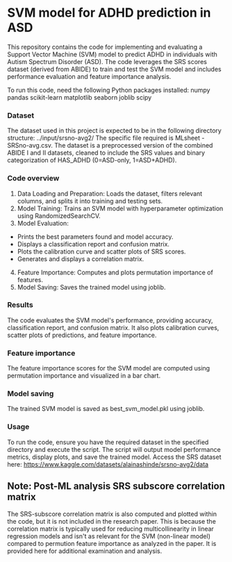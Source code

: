 # **SVM model for ADHD prediction in ASD**

This repository contains the code for implementing and evaluating a Support Vector Machine (SVM) model to predict ADHD in individuals with Autism Spectrum Disorder (ASD). The code leverages the SRS scores dataset (derived from ABIDE) to train and test the SVM model and includes performance evaluation and feature importance analysis.<br>

To run this code, need the following Python packages installed:
numpy
pandas
scikit-learn
matplotlib
seaborn
joblib
scipy


### **Dataset**

The dataset used in this project is expected to be in the following directory structure: ../input/srsno-avg2/
The specific file required is MLsheet - SRSno-avg.csv. The dataset is a preprocessed version of the combined ABIDE I and II datasets, cleaned to include the SRS values and binary categorization of HAS_ADHD (0=ASD-only, 1=ASD+ADHD).


### **Code overview**

1. Data Loading and Preparation: Loads the dataset, filters relevant columns, and splits it into training and testing sets.
2. Model Training: Trains an SVM model with hyperparameter optimization using RandomizedSearchCV.
3. Model Evaluation:
  - Prints the best parameters found and model accuracy.
  - Displays a classification report and confusion matrix.
  - Plots the calibration curve and scatter plots of SRS scores.
  - Generates and displays a correlation matrix.
4. Feature Importance: Computes and plots permutation importance of features.
5. Model Saving: Saves the trained model using joblib.


### **Results**

The code evaluates the SVM model's performance, providing accuracy, classification report, and confusion matrix. It also plots calibration curves, scatter plots of predictions, and feature importance.


### **Feature importance**

The feature importance scores for the SVM model are computed using permutation importance and visualized in a bar chart.


### **Model saving**

The trained SVM model is saved as best_svm_model.pkl using joblib.


### **Usage**

To run the code, ensure you have the required dataset in the specified directory and execute the script. The script will output model performance metrics, display plots, and save the trained model. Access the SRS dataset here: https://www.kaggle.com/datasets/alainashinde/srsno-avg2/data 


## Note: Post-ML analysis SRS subscore correlation matrix

The SRS-subscore correlation matrix is also computed and plotted within the code, but it is not included in the research paper. This is because the correlation matrix is typically used for reducing multicollinearity in linear regression models and isn't as relevant for the SVM (non-linear model) compared to permution feature importance as analyzed in the paper. It is provided here for additional examination and analysis.
